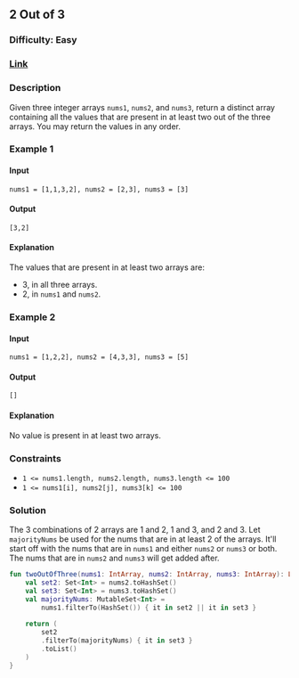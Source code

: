 ## 2 Out of 3
### Difficulty: Easy
### [Link](https://leetcode.com/problems/two-out-of-three/)

### Description

Given three integer arrays `nums1`, `nums2`, and `nums3`, return a distinct array containing all the values that are present in at least two out of the three arrays. You may return the values in any order.

### Example 1

#### Input
`nums1 = [1,1,3,2], nums2 = [2,3], nums3 = [3]`

#### Output
`[3,2]`

#### Explanation

The values that are present in at least two arrays are:
- 3, in all three arrays.
- 2, in `nums1` and `nums2`.

### Example 2

#### Input
`nums1 = [1,2,2], nums2 = [4,3,3], nums3 = [5]`

#### Output
`[]`

#### Explanation

No value is present in at least two arrays.

### Constraints

- `1 <= nums1.length, nums2.length, nums3.length <= 100`
- `1 <= nums1[i], nums2[j], nums3[k] <= 100`

### Solution

The 3 combinations of 2 arrays are 1 and 2, 1 and 3, and 2 and 3. Let `majorityNums` be used for the nums that are in at least 2 of the arrays. It'll start off with the nums that are in `nums1` and either `nums2` or `nums3` or both. The nums that are in `nums2` and `nums3` will get added after.

```kotlin
fun twoOutOfThree(nums1: IntArray, nums2: IntArray, nums3: IntArray): List<Int> {
    val set2: Set<Int> = nums2.toHashSet()
    val set3: Set<Int> = nums3.toHashSet()
    val majorityNums: MutableSet<Int> = 
        nums1.filterTo(HashSet()) { it in set2 || it in set3 }
    
    return (
        set2
        .filterTo(majorityNums) { it in set3 }
        .toList()
    )
}
```
